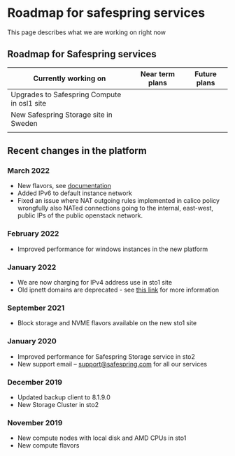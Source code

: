 # Roadmap for safespring services

This page describes what we are working on right now

## Roadmap for Safespring services

| Currently working on       | Near term plans                   | Future plans                        |
|----------------------------|-----------------------------------|-------------------------------------|
| Upgrades to Safespring Compute in osl1 site |                  |                                     |
| New Safespring Storage site in Sweden |                        |                                     |
|                            |                                   |                                     |

## Recent changes in the platform

### March 2022

* New flavors, see [documentation](../compute/../new/flavors.md)
* Added IPv6 to default instance network
* Fixed an issue where NAT outgoing rules implemented  in calico policy wrongfully also NATed connections going to the internal, east-west, public IPs of the public openstack network.

### February 2022

* Improved performance for windows instances in the new platform

### January 2022

* We are now charging for IPv4 address use in sto1 site
* Old ipnett domains are deprecated - see [this link](https://docs.safespring.com/service/domain-changes/) for more information

### September 2021

* Block storage and NVME flavors available on the new sto1 site
### January 2020

* Improved performance for Safespring Storage service in sto2
* New support email – support@safespring.com for all our services

### December 2019

* Updated backup client to 8.1.9.0
* New Storage Cluster in sto2

### November 2019

* New compute nodes with local disk and AMD CPUs in sto1
* New compute flavors
